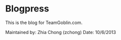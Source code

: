 Blogpress
=========
This is the blog for TeamGoblin.com. 


Maintained by: Zhia Chong (zchong)
Date: 10/6/2013

